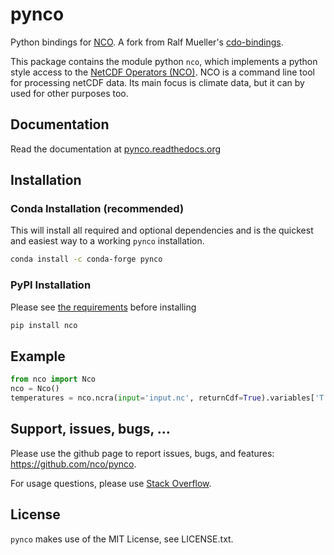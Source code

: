 # pynco

Python bindings for [NCO](http://nco.sourceforge.net/).  A fork from Ralf Mueller's [cdo-bindings](https://github.com/Try2Code/cdo-bindings).

This package contains the module python `nco`, which implements a python style access to the [NetCDF Operators (NCO)](http://nco.sourceforge.net/). NCO is a command line tool for processing netCDF data. Its main focus is climate data, but it can by used for other purposes too.


## Documentation

Read the documentation at [pynco.readthedocs.org](https://pynco.readthedocs.io/)


## Installation

### Conda Installation (recommended)

This will install all required and optional dependencies and is the quickest and easiest way to a working `pynco` installation.

```bash
conda install -c conda-forge pynco
```

### PyPI Installation

Please see [the requirements](#requirements) before installing

```bash
pip install nco
```


## Example

```python
from nco import Nco
nco = Nco()
temperatures = nco.ncra(input='input.nc', returnCdf=True).variables['T'][:]
```


## Support, issues, bugs, ...

Please use the github page to report issues, bugs, and features:
https://github.com/nco/pynco.

For usage questions, please use [Stack Overflow](https://stackoverflow.com/questions/tagged/nco).


## License

`pynco` makes use of the MIT License, see LICENSE.txt.
